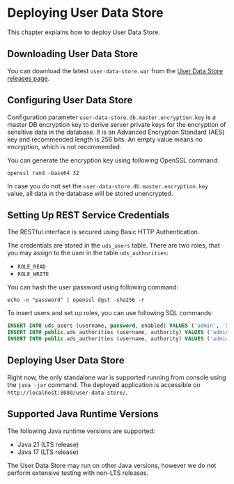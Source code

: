 # Deploying User Data Store

This chapter explains how to deploy User Data Store.


## Downloading User Data Store

You can download the latest `user-data-store.war` from the [User Data Store releases page](https://github.com/wultra/user-data-store/releases).


## Configuring User Data Store

Configuration parameter `user-data-store.db.master.encryption.key` is a master DB encryption key to derive server private keys for the encryption of sensitive data in the database.
It is an Advanced Encryption Standard (AES) key and recommended length is 256 bits.
An empty value means no encryption, which is not recommended.

You can generate the encryption key using following OpenSSL command:

```shell
openssl rand -base64 32
```

<!-- begin box warning -->
In case you do not set the `user-data-store.db.master.encryption.key` value, all data in the database will be stored unencrypted.
<!-- end -->


## Setting Up REST Service Credentials

<!-- begin box info -->
The RESTful interface is secured using Basic HTTP Authentication.
<!-- end -->

The credentials are stored in the `uds_users` table.
There are two roles, that you may assign to the user in the table `uds_authorities`:
- `ROLE_READ`
- `ROLE_WRITE`

You can hash the user password using following command:
```shell
echo -n "password" | openssl dgst -sha256 -r
```

To insert users and set up roles, you can use following SQL commands:
```sql
INSERT INTO uds_users (username, password, enabled) VALUES ('admin', '5e884898da28047151d0e56f8dc6292773603d0d6aabbdd62a11ef721d1542d8', true);
INSERT INTO public.uds_authorities (username, authority) VALUES ('admin', 'ROLE_READ');
INSERT INTO public.uds_authorities (username, authority) VALUES ('admin', 'ROLE_WRITE');
```

## Deploying User Data Store

Right now, the only standalone war is supported running from console using the `java -jar` command.
The deployed application is accessible on `http://localhost:8080/user-data-store/`.

## Supported Java Runtime Versions

The following Java runtime versions are supported:
- Java 21 (LTS release)
- Java 17 (LTS release)

The User Data Store may run on other Java versions, however we do not perform extensive testing with non-LTS releases.
